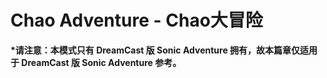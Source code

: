 # Chao Adventure - Chao大冒险

**\*请注意：本模式只有 DreamCast 版 Sonic Adventure 拥有，故本篇章仅适用于 DreamCast 版 Sonic Adventure 参考。**



